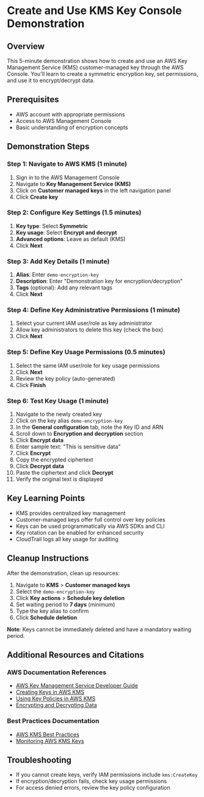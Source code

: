 # Create and Use KMS Key Console Demonstration

## Overview
This 5-minute demonstration shows how to create and use an AWS Key Management Service (KMS) customer-managed key through the AWS Console. You'll learn to create a symmetric encryption key, set permissions, and use it to encrypt/decrypt data.

## Prerequisites
- AWS account with appropriate permissions
- Access to AWS Management Console
- Basic understanding of encryption concepts

## Demonstration Steps

### Step 1: Navigate to AWS KMS (1 minute)
1. Sign in to the AWS Management Console
2. Navigate to **Key Management Service (KMS)**
3. Click on **Customer managed keys** in the left navigation panel
4. Click **Create key**

### Step 2: Configure Key Settings (1.5 minutes)
1. **Key type**: Select **Symmetric**
2. **Key usage**: Select **Encrypt and decrypt**
3. **Advanced options**: Leave as default (KMS)
4. Click **Next**

### Step 3: Add Key Details (1 minute)
1. **Alias**: Enter `demo-encryption-key`
2. **Description**: Enter "Demonstration key for encryption/decryption"
3. **Tags** (optional): Add any relevant tags
4. Click **Next**

### Step 4: Define Key Administrative Permissions (1 minute)
1. Select your current IAM user/role as key administrator
2. Allow key administrators to delete this key (check the box)
3. Click **Next**

### Step 5: Define Key Usage Permissions (0.5 minutes)
1. Select the same IAM user/role for key usage permissions
2. Click **Next**
3. Review the key policy (auto-generated)
4. Click **Finish**

### Step 6: Test Key Usage (1 minute)
1. Navigate to the newly created key
2. Click on the key alias `demo-encryption-key`
3. In the **General configuration** tab, note the Key ID and ARN
4. Scroll down to **Encryption and decryption** section
5. Click **Encrypt data**
6. Enter sample text: "This is sensitive data"
7. Click **Encrypt**
8. Copy the encrypted ciphertext
9. Click **Decrypt data**
10. Paste the ciphertext and click **Decrypt**
11. Verify the original text is displayed

## Key Learning Points
- KMS provides centralized key management
- Customer-managed keys offer full control over key policies
- Keys can be used programmatically via AWS SDKs and CLI
- Key rotation can be enabled for enhanced security
- CloudTrail logs all key usage for auditing

## Cleanup Instructions
After the demonstration, clean up resources:

1. Navigate to **KMS** > **Customer managed keys**
2. Select the `demo-encryption-key`
3. Click **Key actions** > **Schedule key deletion**
4. Set waiting period to **7 days** (minimum)
5. Type the key alias to confirm
6. Click **Schedule deletion**

**Note**: Keys cannot be immediately deleted and have a mandatory waiting period.

## Additional Resources and Citations

### AWS Documentation References
- [AWS Key Management Service Developer Guide](https://docs.aws.amazon.com/kms/latest/developerguide/)
- [Creating Keys in AWS KMS](https://docs.aws.amazon.com/kms/latest/developerguide/create-keys.html)
- [Using Key Policies in AWS KMS](https://docs.aws.amazon.com/kms/latest/developerguide/key-policies.html)
- [Encrypting and Decrypting Data](https://docs.aws.amazon.com/kms/latest/developerguide/encrypt-decrypt.html)

### Best Practices Documentation
- [AWS KMS Best Practices](https://docs.aws.amazon.com/kms/latest/developerguide/best-practices.html)
- [Monitoring AWS KMS Keys](https://docs.aws.amazon.com/kms/latest/developerguide/monitoring-overview.html)

## Troubleshooting
- If you cannot create keys, verify IAM permissions include `kms:CreateKey`
- If encryption/decryption fails, check key usage permissions
- For access denied errors, review the key policy configuration
